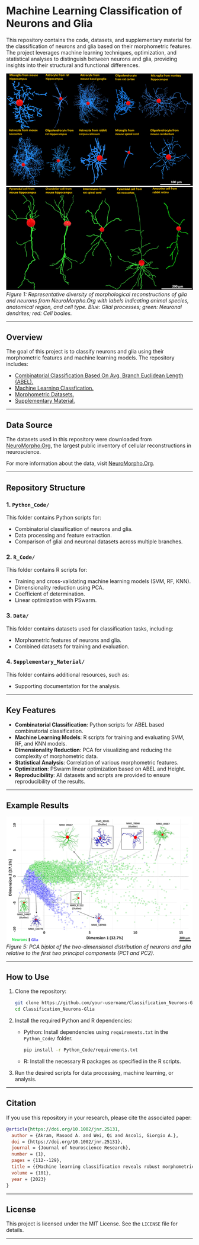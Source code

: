# Machine Learning Classification of Neurons and Glia

This repository contains the code, datasets, and supplementary material for the classification of neurons and glia based on their morphometric features. The project leverages machine learning techniques, optimization, and statistical analyses to distinguish between neurons and glia, providing insights into their structural and functional differences.

![alt text](glia.png)  
![alt text](neurons.png) 
*Figure 1: Representative diversity of morphological reconstructions of glia and neurons from NeuroMorpho.Org with labels indicating animal species, anatomical region, and cell type. Blue: Glial processes; green: Neuronal dendrites; red: Cell bodies.*

---

## Overview

The goal of this project is to classify neurons and glia using their morphometric features and machine learning models. The repository includes:
- [Combinatorial Classification Based On Avg. Branch Euclidean Length (ABEL).](Python_Code/)
- [Machine Learning Classfication.](R_Code/)
- [Morphometric Datasets.](Data/)
- [Supplementary Material.](Supplementary_Material/)

---

## Data Source

The datasets used in this repository were downloaded from [NeuroMorpho.Org](https://www.neuromorpho.org/), the largest public inventory of cellular reconstructions in neuroscience. 

For more information about the data, visit [NeuroMorpho.Org](https://www.neuromorpho.org/).

---

## Repository Structure

### 1. **`Python_Code/`**
This folder contains Python scripts for:
- Combinatorial classification of neurons and glia.
- Data processing and feature extraction.
- Comparison of glial and neuronal datasets across multiple branches.

### 2. **`R_Code/`**
This folder contains R scripts for:
- Training and cross-validating machine learning models (SVM, RF, KNN).
- Dimensionality reduction using PCA.
- Coefficient of determination.
- Linear optimization with PSwarm.

### 3. **`Data/`**
This folder contains datasets used for classification tasks, including:
- Morphometric features of neurons and glia.
- Combined datasets for training and evaluation.

### 4. **`Supplementary_Material/`**
This folder contains additional resources, such as:
- Supporting documentation for the analysis.

---

## Key Features

- **Combinatorial Classification**: Python scripts for ABEL based combinatorial classification.
- **Machine Learning Models**: R scripts for training and evaluating SVM, RF, and KNN models.
- **Dimensionality Reduction**: PCA for visualizing and reducing the complexity of morphometric data.
- **Statistical Analysis**: Correlation of various morphometric features.
- **Optimization**: PSwarm linear optimization based on ABEL and Height.
- **Reproducibility**: All datasets and scripts are provided to ensure reproducibility of the results.

---

## Example Results

![alt text](PC1PC2.png) 
*Figure 5: PCA biplot of the two-dimensional distribution of neurons and glia relative to the first two principal components (PC1 and PC2).*

---

## How to Use

1. Clone the repository:
   ```bash
   git clone https://github.com/your-username/Classification_Neurons-Glia.git
   cd Classification_Neurons-Glia
   ```

2. Install the required Python and R dependencies:
   - Python: Install dependencies using `requirements.txt` in the `Python_Code/` folder.
     ```bash
     pip install -r Python_Code/requirements.txt
     ```
   - R: Install the necessary R packages as specified in the R scripts.

3. Run the desired scripts for data processing, machine learning, or analysis.

---

## Citation

If you use this repository in your research, please cite the associated paper:

```BibTex
@article{https://doi.org/10.1002/jnr.25131,
  author = {Akram, Masood A. and Wei, Qi and Ascoli, Giorgio A.},
  doi = {https://doi.org/10.1002/jnr.25131},
  journal = {Journal of Neuroscience Research},
  number = {1},
  pages = {112--129},
  title = {{Machine learning classification reveals robust morphometric biomarker of glial and neuronal arbors}},
  volume = {101},
  year = {2023}
}
```

---

## License

This project is licensed under the MIT License. See the `LICENSE` file for details.

---
